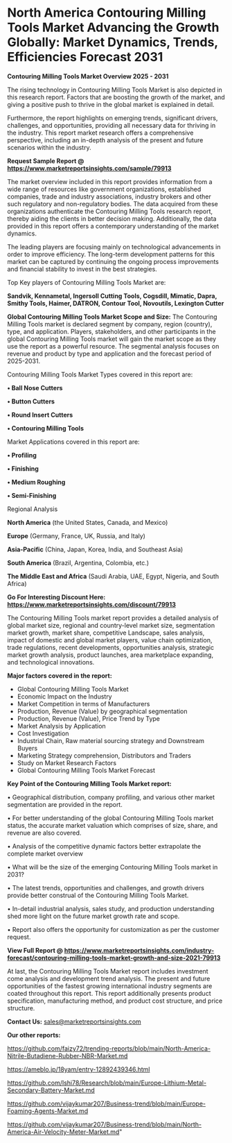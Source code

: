 # North America Contouring Milling Tools Market Advancing the Growth Globally: Market Dynamics, Trends, Efficiencies Forecast 2031

<Strong> Contouring Milling Tools Market Overview 2025 - 2031</strong>

The rising technology in Contouring Milling Tools Market is also depicted in this research report. Factors that are boosting the growth of the market, and giving a positive push to thrive in the global market is explained in detail.

Furthermore, the report highlights on emerging trends, significant drivers, challenges, and opportunities, providing all necessary data for thriving in the industry. This report market research offers a comprehensive perspective, including an in-depth analysis of the present and future scenarios within the industry.

<strong>Request Sample Report @ <a href=https://www.marketreportsinsights.com/sample/79913>https://www.marketreportsinsights.com/sample/79913</a></strong>

The market overview included in this report provides information from a wide range of resources like government organizations, established companies, trade and industry associations, industry brokers and other such regulatory and non-regulatory bodies. The data acquired from these organizations authenticate the Contouring Milling Tools research report, thereby aiding the clients in better decision making. Additionally, the data provided in this report offers a contemporary understanding of the market dynamics.

The leading players are focusing mainly on technological advancements in order to improve efficiency. The long-term development patterns for this market can be captured by continuing the ongoing process improvements and financial stability to invest in the best strategies.

Top Key players of Contouring Milling Tools Market are:

<strong>Sandvik, Kennametal, Ingersoll Cutting Tools, Cogsdill, Mimatic, Dapra, Smithy Tools, Haimer, DATRON, Contour Tool, Novoutils, Lexington Cutter</strong>

<strong><b>Global Contouring Milling Tools Market Scope and Size:</b></strong>
The Contouring Milling Tools market is declared segment by company, region (country), type, and application. Players, stakeholders, and other participants in the global Contouring Milling Tools market will gain the market scope as they use the report as a powerful resource. The segmental analysis focuses on revenue and product by type and application and the forecast period of 2025-2031.

Contouring Milling Tools Market Types covered in this report are:

<strong>• Ball Nose Cutters

• Button Cutters

• Round Insert Cutters

• Contouring Milling Tools</strong>

Market Applications covered in this report are:

<strong>• Profiling

• Finishing

• Medium Roughing

• Semi-Finishing</strong> 

Regional Analysis

<strong>North America</strong> (the United States, Canada, and Mexico)

<strong>Europe</strong> (Germany, France, UK, Russia, and Italy)

<strong>Asia-Pacific</strong> (China, Japan, Korea, India, and Southeast Asia)

<strong>South America</strong> (Brazil, Argentina, Colombia, etc.)

<strong>The Middle East and Africa</strong> (Saudi Arabia, UAE, Egypt, Nigeria, and South Africa)

<strong>Go For Interesting Discount Here: <a href=https://www.marketreportsinsights.com/discount/79913>https://www.marketreportsinsights.com/discount/79913</a></strong>

The Contouring Milling Tools market report provides a detailed analysis of global market size, regional and country-level market size, segmentation market growth, market share, competitive Landscape, sales analysis, impact of domestic and global market players, value chain optimization, trade regulations, recent developments, opportunities analysis, strategic market growth analysis, product launches, area marketplace expanding, and technological innovations.

<strong><b>Major factors covered in the report:</b></strong>
<ul>
  <li>Global Contouring Milling Tools Market </li>
  <li>Economic Impact on the Industry</li>
  <li>Market Competition in terms of Manufacturers</li>
  <li>Production, Revenue (Value) by geographical segmentation</li>
  <li>Production, Revenue (Value), Price Trend by Type</li>
  <li>Market Analysis by Application</li>
  <li>Cost Investigation</li>
  <li>Industrial Chain, Raw material sourcing strategy and Downstream Buyers</li>
  <li>Marketing Strategy comprehension, Distributors and Traders</li>
  <li>Study on Market Research Factors</li>
  <li>Global Contouring Milling Tools Market Forecast</li>
</ul>

<strong><b>Key Point of the Contouring Milling Tools Market report:</b></strong>

• Geographical distribution, company profiling, and various other market segmentation are provided in the report.

• For better understanding of the global Contouring Milling Tools market status, the accurate market valuation which comprises of size, share, and revenue are also covered.

• Analysis of the competitive dynamic factors better extrapolate the complete market overview

• What will be the size of the emerging Contouring Milling Tools market in 2031?

• The latest trends, opportunities and challenges, and growth drivers provide better construal of the Contouring Milling Tools Market.

• In-detail industrial analysis, sales study, and production understanding shed more light on the future market growth rate and scope.

• Report also offers the opportunity for customization as per the customer request.

<strong><b>View Full Report @ <a href=https://www.marketreportsinsights.com/industry-forecast/contouring-milling-tools-market-growth-and-size-2021-79913>https://www.marketreportsinsights.com/industry-forecast/contouring-milling-tools-market-growth-and-size-2021-79913</a></b></strong>


At last, the Contouring Milling Tools Market report includes investment come analysis and development trend analysis. The present and future opportunities of the fastest growing international industry segments are coated throughout this report. This report additionally presents product specification, manufacturing method, and product cost structure, and price structure.

<strong>Contact Us:</strong>
sales@marketreportsinsights.com

<strong>Our other reports:</strong>

<a href=https://github.com/faizy72/trending-reports/blob/main/North-America-Nitrile-Butadiene-Rubber-NBR-Market.md>https://github.com/faizy72/trending-reports/blob/main/North-America-Nitrile-Butadiene-Rubber-NBR-Market.md</a>

<a href=https://ameblo.jp/18yam/entry-12892439346.html>https://ameblo.jp/18yam/entry-12892439346.html</a>

<a href=https://github.com/Ishi78/Research/blob/main/Europe-Lithium-Metal-Secondary-Battery-Market.md>https://github.com/Ishi78/Research/blob/main/Europe-Lithium-Metal-Secondary-Battery-Market.md</a>

<a href=https://github.com/vijaykumar207/Business-trend/blob/main/Europe-Foaming-Agents-Market.md>https://github.com/vijaykumar207/Business-trend/blob/main/Europe-Foaming-Agents-Market.md</a>

<a href=https://github.com/vijaykumar207/Business-trend/blob/main/North-America-Air-Velocity-Meter-Market.md>https://github.com/vijaykumar207/Business-trend/blob/main/North-America-Air-Velocity-Meter-Market.md</a>"
